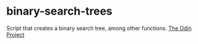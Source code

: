 # binary-search-trees

Script that creates a binary search tree, among other functions.
[The Odin Project](https://www.theodinproject.com/lessons/javascript-binary-search-trees)
